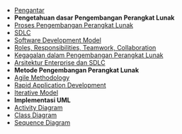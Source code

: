 - [Pengantar](/rpl/content/introduction.md)
- **Pengetahuan dasar Pengembangan Perangkat Lunak**
- [Proses Pengembangan Perangkat Lunak](/rpl/content/method/proses_pengembangan_perangkat_lunak)
- [SDLC](/rpl/content/method/sdlc)
- [Software Development Model](/rpl/content/method/software_development_model)
- [Roles, Responsibilities, Teamwork, Collaboration](/rpl/content/method/roles_responsibilities_teamwork_collaboration)
- [Kegagalan dalam Pengembangan Perangkat Lunak](/rpl/content/method/kegagalan_proyek_rpl)
- [Arsitektur Enterprise dan SDLC](/rpl/content/method/enterprise_arsitektur_dan_sdlc)
- **Metode Pengembangan Perangkat Lunak**
- [Agile Methodology](/rpl/content/method/agile_methodology)
- [Rapid Application Development](/rpl/content/method/rad)
- [Iterative Model](/rpl/content/method/interative_model)
- **Implementasi UML**
- [Activity Diagram](rpl/content/activity_diagram)
- [Class Diagram](/rpl/content/class_diagram.md)
- [Sequence Diagram](/rpl/content/sequence_diagram)

